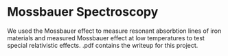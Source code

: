 # Mossbauer Spectroscopy
We used the Mossbauer effect to measure resonant absorbtion lines of iron materials and measured Mossbauer effect at low temperatures to test special relativistic effects. .pdf contains the writeup for this project.
